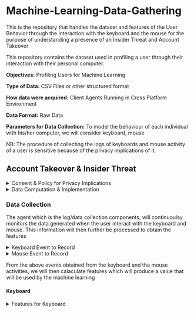 # Machine-Learning-Data-Gathering

This is the repository that handles the dataset and features of the User Behavior
through the interaction with the keyboard and the mouse for the purpose of
understanding a presence of an Insider Threat and Account Takeover

This repository contains the dataset used in profiling a user through their interaction
with their personal computer.

**Objectives:** Profiling Users for Machine Learning

**Type of Data:** CSV Files or other structured format

**How data were acquired:** Client Agents Running in Cross Platform Environment

**Data Format:** Raw Data

**Parameters for Data Collection:** To model the behaviour of each individual with his/her
computer, we will consider keyboard, mouse

NB: The procedure of collecting the logs of keyboards and mouse activity of a user is sensitive because of the privacy implications of it.

## Account Takeover & Insider Threat

<details>

  <summary> Consent & Policy for Privacy Implications </summary>

- Notify the user that you will collecting their keystrokes and mouse activity for better interactions
- Notify them about the retention and scope of logging their events
- Give them a chance to opt-out from the process if there is need required

</details>

<details>
  <summary>Data Computation & Implementation</summary>

- Ensure you don’t collect raw keystrokes, passwords, PIIs (Personal Identifiable information) instead collect the aggregate of featured computation within the endpoint (e.g. averages, variances) not raw event streams
- Compute these features on the endpoint and send anonymized scores to the ML systems.

</details>

### Data Collection

The agent which is the log/data collection components, will continuoulsy monitors the data generated when the
user interact with the keyboard and mouse. This information will then further be processed to obtain the
features

<details>
  <summary>Keyboard Event to Record</summary>

- Timestamp
- Key Press
- Key Release
- Key and Application in the forground

</details>

<details>
  <summary>Mouse Event to Record</summary>

- **Mouse Movement Events:** Timestamp, pointer x coordinate, pointer y coordinate, application in foreground.

- **Mouse Click Events:** Timestamp, pointer x coordinate, pointer y coordinate, button (left/right/middle), press/release, application in foreground.

- **Mouse Scroll Events:** Timestamp, pointer x coordinate, pointer y coordinate, movement x coordinate, movement y coordinate, application in foreground.

</details>

From the above events obtained from the keyboard and the mouse activities, we will then calaculate features
which will produce a value that will be used by the machine learning

#### Keyboard

<details>
  <summary>Features for Keyboard</summary>

    - timestamp: Timestamp that indicates when the vector was generated. It contains a numerical value corresponding to the milliseconds elapsed since the UNIX epoch, 1st January 1970.

    - keystroke_counter: Total number of keystrokes generated by the user during the time window.

    - erase_keys_counter: Number of presses of erasing keys. That is, the keystrokes on ‘delete’ and ‘backspace’ keys.

    - erase_keys_percentage: Percentage of erasing keystrokes over the total number of keystrokes.

    - press_press_average_interval: Average time elapsed between two consecutive keystrokes, measured in milliseconds.

    - press_press_stddev_interval: Standard deviation on the time elapsed between two consecutive keystrokes, measured in milliseconds.

    - press_release_average_interval: Average time elapsed between the press and the release of all the keystrokes occurred during the time window, measured in milliseconds.

    - press_release_stddev_interval: Standard deviation of the time elapsed between the press and the release of all the keystrokes occurred during the time window, measured in milliseconds.

    - word_counter: Total number of words typed by the user during the time window. To determine if the user has written a word, alphanumeric keys are used as word characters and character separators list is used as word delimiter characters.

    - word_average_length: Average length of all the words written during the time window.

    - word_stddev_length: Standard deviation of the length of all the words written during the time window.

    - word_length_N: Set of features that represents the length histogram of the words written during the time window. N ranges from 1 to 11, the words larger than 11 characters are assigned to the 11 box.

    - keystrokes_key_Ki: Set of features that counts the number of keystrokes per key. Ki is the ith key in the list of all possible keys K.

    - press_release_average_Ki: Set of features that represents the average time elapsed between the press and the release of each key, measured in milliseconds. Again, Ki is each key in the set K of possible keys.

    - digraph_counter_KiKj: Set of features that counters the number of two keys combinations (digraph) introduced by the user. K is the list of all the possible keys, and KiKj represents each possible key pair. The features of non-typed digraphs during the time window will have 0 value.

    - digraph_average_time_KiKj: Set of features that represents the average time elapsed to press each possible digraph, measured in milliseconds. Again, KiKj is each possible pair of keys.
</details>
